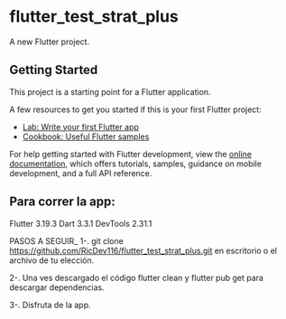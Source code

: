# flutter_test_strat_plus

A new Flutter project.

## Getting Started

This project is a starting point for a Flutter application.

A few resources to get you started if this is your first Flutter project:

- [Lab: Write your first Flutter app](https://docs.flutter.dev/get-started/codelab)
- [Cookbook: Useful Flutter samples](https://docs.flutter.dev/cookbook)

For help getting started with Flutter development, view the
[online documentation](https://docs.flutter.dev/), which offers tutorials,
samples, guidance on mobile development, and a full API reference.


## Para correr la app:

Flutter 3.19.3
Dart 3.3.1
DevTools 2.31.1

PASOS A SEGUIR_
1-. git clone https://github.com/RicDev116/flutter_test_strat_plus.git en escritorio o el archivo de tu elección.

2-. Una ves descargado el código flutter clean y flutter pub get para descargar dependencias.

3-. Disfruta de la app.

